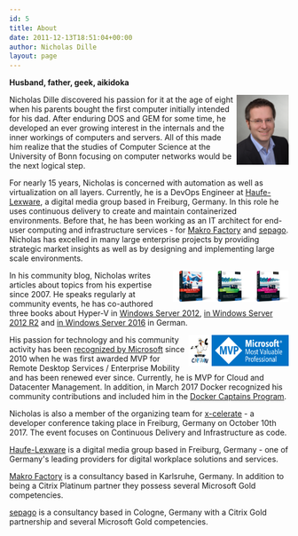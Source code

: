 ```yaml
---
id: 5
title: About
date: 2011-12-13T18:51:04+00:00
author: Nicholas Dille
layout: page
---
```


**Husband, father, geek, aikidoka**

<img src="/media/nicholas.jpg" style="height: 9em; float: right; padding-left: 0,5em; margin: 0;"/>Nicholas Dille discovered his passion for it at the age of eight when his parents bought the first computer initially intended for his dad. After enduring DOS and GEM for some time, he developed an ever growing interest in the internals and the inner workings of computers and servers. All of this made him realize that the studies of Computer Science at the University of Bonn focusing on computer networks would be the next logical step.

For nearly 15 years, Nicholas is concerned with automation as well as virtualization on all layers. Currently, he is a DevOps Engineer at [Haufe-Lexware](https://www.haufe-lexware.com/), a digital media group based in Freiburg, Germany. In this role he uses continuous delivery to create and maintain containerized environments. Before that, he has been working as an IT architect for end-user computing and infrastructure services - for [Makro Factory](http://www.makrofactory.com/) and [sepago](http://www.sepago.de/). Nicholas has excelled in many large enterprise projects by providing strategic market insights as well as by designing and implementing large scale environments.

<img src="/media/Book-HyperV-2012.png" style="height: 4em; float: right; padding-left: 0,5em; margin: 0;"/><img src="/media/Book-HyperV-2012R2.png" style="height: 4em; float: right; padding-left: 0,5em; margin: 0;"/><img src="/media/Book-HyperV-2016.png" style="height: 4em; float: right; padding-left: 0,5em; margin: 0;"/>In his community blog, Nicholas writes articles about topics from his expertise since 2007. He speaks regularly at  community events, he has co-authored three books about Hyper-V in [Windows Server 2012](https://www.rheinwerk-verlag.de/microsoft-hyper-v-und-system-center_3276/),  [in Windows Server 2012 R2](https://www.rheinwerk-verlag.de/microsoft-hyper-v-und-system-center_3570/) and [in Windows Server 2016](https://www.rheinwerk-verlag.de/microsoft-hyper-v_4229/) in German.

<img src="/media/mvp_logo.png" style="height: 4em; float: right; padding-left: 0,5em; margin: 0;"/><img src="/media/captains_logo.png" style="height: 4em; float: right; padding-left: 0,5em; margin: 0;"/>His passion for technology and his community activity has been [recognized by Microsoft](https://mvp.microsoft.com/en-us/PublicProfile/4029117?fullName=Nicholas%20%20Dille) since 2010 when he was first awarded MVP for Remote Desktop Services / Enterprise Mobility and has been renewed ever since. Currently, he is MVP for Cloud and Datacenter Management. In addition, in March 2017 Docker recognized his community contributions and included him in the [Docker Captains Program](https://www.docker.com/community/docker-captains).

Nicholas is also a member of the organizing team for [x-celerate](https://www.x-celerate.de) - a developer conference taking place in Freiburg, Germany on October 10th 2017. The event focuses on Continuous Delivery and Infrastructure as code.

[Haufe-Lexware](https://www.haufe-lexware.com/) is a digital media group based in Freiburg, Germany - one of Germany's leading providers for digital workplace solutions and services.

[Makro Factory](http://www.makrofactory.com/) is a consultancy based in Karlsruhe, Germany. In addition to being a Citrix Platinum partner they possess several Microsoft Gold competencies.

[sepago](https://www.sepago.de) is a consultancy based in Cologne, Germany with a Citrix Gold partnership and several Microsoft Gold competencies.